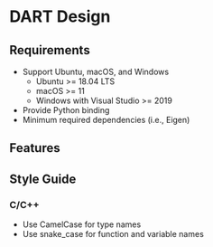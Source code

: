 # DART Design

## Requirements

* Support Ubuntu, macOS, and Windows
  * Ubuntu >= 18.04 LTS
  * macOS >= 11
  * Windows with Visual Studio >= 2019
* Provide Python binding
* Minimum required dependencies (i.e., Eigen)

## Features

## Style Guide

### C/C++

* Use CamelCase for type names
* Use snake_case for function and variable names
